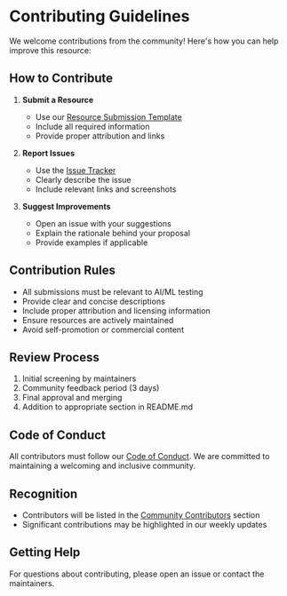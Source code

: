 # Contributing Guidelines

We welcome contributions from the community! Here's how you can help improve this resource:

## How to Contribute

1. **Submit a Resource**
   - Use our [Resource Submission Template](.github/ISSUE_TEMPLATE/resource-submission.md)
   - Include all required information
   - Provide proper attribution and links

2. **Report Issues**
   - Use the [Issue Tracker](https://github.com/samuelvinay91/awesome-ai-ml-testing/issues)
   - Clearly describe the issue
   - Include relevant links and screenshots

3. **Suggest Improvements**
   - Open an issue with your suggestions
   - Explain the rationale behind your proposal
   - Provide examples if applicable

## Contribution Rules

- All submissions must be relevant to AI/ML testing
- Provide clear and concise descriptions
- Include proper attribution and licensing information
- Ensure resources are actively maintained
- Avoid self-promotion or commercial content

## Review Process

1. Initial screening by maintainers
2. Community feedback period (3 days)
3. Final approval and merging
4. Addition to appropriate section in README.md

## Code of Conduct

All contributors must follow our [Code of Conduct](CODE_OF_CONDUCT.md). We are committed to maintaining a welcoming and inclusive community.

## Recognition

- Contributors will be listed in the [Community Contributors](#community-contributors) section
- Significant contributions may be highlighted in our weekly updates

## Getting Help

For questions about contributing, please open an issue or contact the maintainers.
